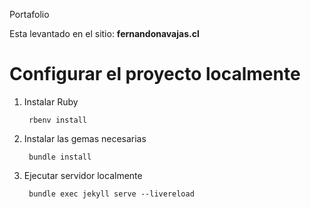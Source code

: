 Portafolio

Esta levantado en el sitio: **fernandonavajas.cl**
# Configurar el proyecto localmente

1. Instalar Ruby

        rbenv install

2. Instalar las gemas necesarias

        bundle install

3. Ejecutar servidor localmente

        bundle exec jekyll serve --livereload